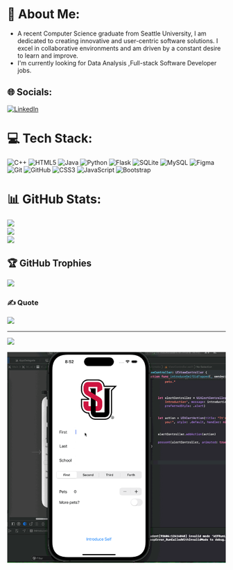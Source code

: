 # 💫 About Me:
- A recent Computer Science graduate from Seattle University, I am dedicated to creating innovative and user-centric software solutions. I excel in collaborative environments and am driven by a constant desire to learn and improve.
- I'm currently looking for Data Analysis ,Full-stack Software Developer jobs.
  

## 🌐 Socials:
[![LinkedIn](https://img.shields.io/badge/LinkedIn-%230077B5.svg?logo=linkedin&logoColor=white)](https://linkedin.com/in/nngahoang) 

# 💻 Tech Stack:
![C++](https://img.shields.io/badge/c++-%2300599C.svg?style=flat-square&logo=c%2B%2B&logoColor=white) ![HTML5](https://img.shields.io/badge/html5-%23E34F26.svg?style=flat-square&logo=html5&logoColor=white) ![Java](https://img.shields.io/badge/java-%23ED8B00.svg?style=flat-square&logo=openjdk&logoColor=white) ![Python](https://img.shields.io/badge/python-3670A0?style=flat-square&logo=python&logoColor=ffdd54) ![Flask](https://img.shields.io/badge/flask-%23000.svg?style=flat-square&logo=flask&logoColor=white) ![SQLite](https://img.shields.io/badge/sqlite-%2307405e.svg?style=flat-square&logo=sqlite&logoColor=white) ![MySQL](https://img.shields.io/badge/mysql-4479A1.svg?style=flat-square&logo=mysql&logoColor=white) ![Figma](https://img.shields.io/badge/figma-%23F24E1E.svg?style=flat-square&logo=figma&logoColor=white) ![Git](https://img.shields.io/badge/git-%23F05033.svg?style=flat-square&logo=git&logoColor=white) ![GitHub](https://img.shields.io/badge/github-%23121011.svg?style=flat-square&logo=github&logoColor=white) ![CSS3](https://img.shields.io/badge/css3-%231572B6.svg?style=flat-square&logo=css3&logoColor=white) ![JavaScript](https://img.shields.io/badge/javascript-%23323330.svg?style=flat-square&logo=javascript&logoColor=%23F7DF1E) ![Bootstrap](https://img.shields.io/badge/bootstrap-%238511FA.svg?style=flat-square&logo=bootstrap&logoColor=white)
# 📊 GitHub Stats:
![](https://github-readme-stats.vercel.app/api?username=kiki092002&theme=dracula&hide_border=false&include_all_commits=false&count_private=false)<br/>
![](https://github-readme-streak-stats.herokuapp.com/?user=kiki092002&theme=dracula&hide_border=false)<br/>
![](https://github-readme-stats.vercel.app/api/top-langs/?username=kiki092002&theme=dracula&hide_border=false&include_all_commits=false&count_private=false&layout=compact)

## 🏆 GitHub Trophies
![](https://github-profile-trophy.vercel.app/?username=kiki092002&theme=onedark&no-frame=true&no-bg=false&margin-w=4)

### ✍️ Quote
![](https://quotes-github-readme.vercel.app/api?type=horizontal&theme=tokyonight)

---
[![](https://visitcount.itsvg.in/api?id=kiki092002&icon=0&color=1)](https://visitcount.itsvg.in)

![](https://github.com/kiki092002/kiki092002/blob/main/introSelf.gif)
